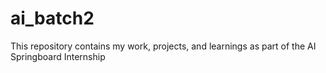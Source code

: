# ai_batch2
This repository contains my work, projects, and learnings as part of the AI Springboard Internship



